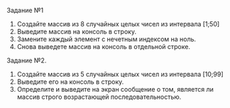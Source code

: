 
Задание №1

1.	Создайте массив из 8 случайных целых чисел из интервала [1;50]
2.	Выведите массив на консоль в строку.
3.	Замените каждый элемент с нечетным индексом на ноль.
4.	Снова выведете массив на консоль в отдельной строке.

Задание №2.

1.	Создайте массив из 5 случайных целых чисел из интервала [10;99]
2.	Выведите его на консоль в строку.
3.	Определите и выведите на экран сообщение о том, является ли массив строго возрастающей последовательностью.

